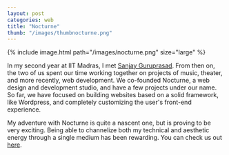 ```yaml
---
layout: post
categories: web
title: "Nocturne"
thumb: "/images/thumbnocturne.png"
---
```


{% include image.html path="/images/nocturne.png" size="large" %}

In my second year at IIT Madras, I met
[Sanjay Guruprasad](http://www.thoughtarium.com). From then on, the two of us
spent our time working together on projects of music, theater, and more
recently, web development. We co-founded Nocturne, a web design and development
studio, and have a few projects under our name. So far, we have focused on
building websites based on a solid framework, like Wordpress, and completely
customizing the user's front-end experience.

My adventure with Nocturne is quite a nascent one, but is proving to be very
exciting. Being able to channelize both my technical and aesthetic energy
through a single medium has been rewarding. You can check us out
[here](http://nocturnedevs.com).
